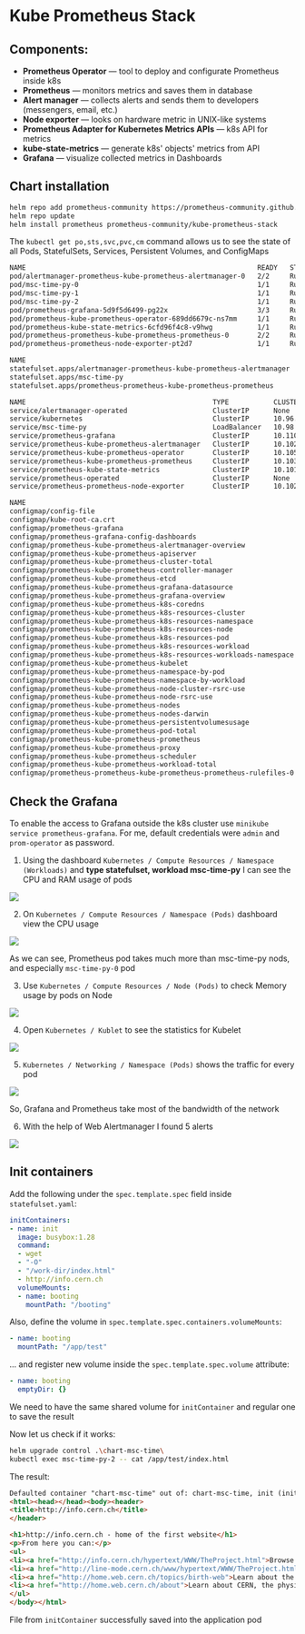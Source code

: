 # Kube Prometheus Stack 

## Components:
- **Prometheus Operator** — tool to deploy and configurate Prometheus inside k8s
- **Prometheus** — monitors metrics and saves them in database
- **Alert manager** — collects alerts and sends them to developers (messengers, email, etc.)
- **Node exporter** — looks on hardware metric in UNIX-like systems
- **Prometheus Adapter for Kubernetes Metrics APIs** — k8s API for metrics
- **kube-state-metrics** — generate k8s' objects' metrics from API
- **Grafana** — visualize collected metrics in Dashboards

## Chart installation

```sh
helm repo add prometheus-community https://prometheus-community.github.io/helm-charts
helm repo update
helm install prometheus prometheus-community/kube-prometheus-stack
```

The `kubectl get po,sts,svc,pvc,cm` command allows us to see the state of all Pods, StatefulSets, Services, Persistent Volumes, and ConfigMaps
```sh
NAME                                                         READY   STATUS    RESTARTS        AGE
pod/alertmanager-prometheus-kube-prometheus-alertmanager-0   2/2     Running   1 (2m14s ago)   2m42s
pod/msc-time-py-0                                            1/1     Running   2 (4m57s ago)   10d
pod/msc-time-py-1                                            1/1     Running   2 (4m57s ago)   10d
pod/msc-time-py-2                                            1/1     Running   2 (4m57s ago)   10d
pod/prometheus-grafana-5d9f5d6499-pg22x                      3/3     Running   0               3m6s
pod/prometheus-kube-prometheus-operator-689dd6679c-ns7mm     1/1     Running   0               3m6s
pod/prometheus-kube-state-metrics-6cfd96f4c8-v9hwg           1/1     Running   0               3m6s
pod/prometheus-prometheus-kube-prometheus-prometheus-0       2/2     Running   0               2m42s
pod/prometheus-prometheus-node-exporter-pt2d7                1/1     Running   0               3m6s

NAME                                                                    READY   AGE
statefulset.apps/alertmanager-prometheus-kube-prometheus-alertmanager   1/1     2m43s
statefulset.apps/msc-time-py                                            3/3     10d
statefulset.apps/prometheus-prometheus-kube-prometheus-prometheus       1/1     2m42s

NAME                                              TYPE           CLUSTER-IP       EXTERNAL-IP   PORT(S)                      AGE  
service/alertmanager-operated                     ClusterIP      None             <none>        9093/TCP,9094/TCP,9094/UDP   2m43s
service/kubernetes                                ClusterIP      10.96.0.1        <none>        443/TCP                      38d  
service/msc-time-py                               LoadBalancer   10.98.76.143     <pending>     80:31809/TCP                 10d  
service/prometheus-grafana                        ClusterIP      10.110.117.36    <none>        80/TCP                       3m6s 
service/prometheus-kube-prometheus-alertmanager   ClusterIP      10.102.213.107   <none>        9093/TCP                     3m6s 
service/prometheus-kube-prometheus-operator       ClusterIP      10.105.171.87    <none>        443/TCP                      3m6s 
service/prometheus-kube-prometheus-prometheus     ClusterIP      10.103.115.203   <none>        9090/TCP                     3m6s 
service/prometheus-kube-state-metrics             ClusterIP      10.101.95.169    <none>        8080/TCP                     3m6s 
service/prometheus-operated                       ClusterIP      None             <none>        9090/TCP                     2m42s
service/prometheus-prometheus-node-exporter       ClusterIP      10.102.254.55    <none>        9100/TCP                     3m6s

NAME                                                                     DATA   AGE
configmap/config-file                                                    1      10d
configmap/kube-root-ca.crt                                               1      38d
configmap/prometheus-grafana                                             1      3m6s
configmap/prometheus-grafana-config-dashboards                           1      3m6s
configmap/prometheus-kube-prometheus-alertmanager-overview               1      3m6s
configmap/prometheus-kube-prometheus-apiserver                           1      3m6s
configmap/prometheus-kube-prometheus-cluster-total                       1      3m6s
configmap/prometheus-kube-prometheus-controller-manager                  1      3m6s
configmap/prometheus-kube-prometheus-etcd                                1      3m6s
configmap/prometheus-kube-prometheus-grafana-datasource                  1      3m6s
configmap/prometheus-kube-prometheus-grafana-overview                    1      3m6s
configmap/prometheus-kube-prometheus-k8s-coredns                         1      3m6s
configmap/prometheus-kube-prometheus-k8s-resources-cluster               1      3m6s
configmap/prometheus-kube-prometheus-k8s-resources-namespace             1      3m6s
configmap/prometheus-kube-prometheus-k8s-resources-node                  1      3m6s
configmap/prometheus-kube-prometheus-k8s-resources-pod                   1      3m6s
configmap/prometheus-kube-prometheus-k8s-resources-workload              1      3m6s
configmap/prometheus-kube-prometheus-k8s-resources-workloads-namespace   1      3m6s
configmap/prometheus-kube-prometheus-kubelet                             1      3m6s
configmap/prometheus-kube-prometheus-namespace-by-pod                    1      3m6s
configmap/prometheus-kube-prometheus-namespace-by-workload               1      3m6s
configmap/prometheus-kube-prometheus-node-cluster-rsrc-use               1      3m6s
configmap/prometheus-kube-prometheus-node-rsrc-use                       1      3m6s
configmap/prometheus-kube-prometheus-nodes                               1      3m6s
configmap/prometheus-kube-prometheus-nodes-darwin                        1      3m6s
configmap/prometheus-kube-prometheus-persistentvolumesusage              1      3m6s
configmap/prometheus-kube-prometheus-pod-total                           1      3m6s
configmap/prometheus-kube-prometheus-prometheus                          1      3m6s
configmap/prometheus-kube-prometheus-proxy                               1      3m6s
configmap/prometheus-kube-prometheus-scheduler                           1      3m6s
configmap/prometheus-kube-prometheus-workload-total                      1      3m6s
configmap/prometheus-prometheus-kube-prometheus-prometheus-rulefiles-0   29     2m42s
```

## Check the Grafana
To enable the access to Grafana outside the k8s cluster use `minikube service prometheus-grafana`.
For me, default credentials were `admin` and `prom-operator` as password.

1. Using the dashboard `Kubernetes / Compute Resources / Namespace (Workloads)` and **type statefulset, workload msc-time-py** I can see the CPU and RAM usage of pods

![](./pics/lab_14/1_statefulset_cpu_usage.png)

2. On `Kubernetes / Compute Resources / Namespace (Pods)` dashboard view the CPU usage

![](./pics/lab_14/2_pods_cpu_usage.png)

As we can see, Prometheus pod takes much more than msc-time-py nods, and especially `msc-time-py-0` pod

3. Use `Kubernetes / Compute Resources / Node (Pods)` to check Memory usage by pods on Node

![](./pics/lab_14/3_memory.png)

4. Open `Kubernetes / Kublet` to see the statistics for Kubelet

![](./pics/lab_14/4_kubelet.png)

5. `Kubernetes / Networking / Namespace (Pods)` shows the traffic for every pod

![](./pics/lab_14/5_traffic.png)

So, Grafana and Prometheus take most of the bandwidth of the network

6. With the help of Web Alertmanager I found 5 alerts

![](./pics/lab_14/6_alerts.png)

## Init containers

Add the following under the `spec.template.spec` field inside `statefulset.yaml`:

```yaml
initContainers:
- name: init
  image: busybox:1.28
  command:
  - wget
  - "-O"
  - "/work-dir/index.html"
  - http://info.cern.ch
  volumeMounts:
  - name: booting
    mountPath: "/booting"
```

Also, define the volume in `spec.template.spec.containers.volumeMounts`:

```yaml
- name: booting
  mountPath: "/app/test"
```

... and register new volume inside the `spec.template.spec.volume` attribute:

```yaml
- name: booting
  emptyDir: {}
```

We need to have the same shared volume for `initContainer` and regular one to save the result

Now let us check if it works:

```sh
helm upgrade control .\chart-msc-time\ 
kubectl exec msc-time-py-2 -- cat /app/test/index.html
```

The result:
```html
Defaulted container "chart-msc-time" out of: chart-msc-time, init (init)
<html><head></head><body><header>
<title>http://info.cern.ch</title>
</header>

<h1>http://info.cern.ch - home of the first website</h1>
<p>From here you can:</p>
<ul>
<li><a href="http://info.cern.ch/hypertext/WWW/TheProject.html">Browse the first website</a></li>
<li><a href="http://line-mode.cern.ch/www/hypertext/WWW/TheProject.html">Browse the first website using the line-mode browser simulator</a></li>
<li><a href="http://home.web.cern.ch/topics/birth-web">Learn about the birth of the web</a></li>
<li><a href="http://home.web.cern.ch/about">Learn about CERN, the physics laboratory where the web was born</a></li>
</ul>
</body></html>
```
File from `initContainer` successfully saved into the application pod